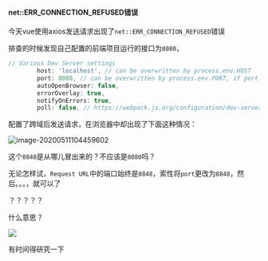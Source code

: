 #### net::ERR_CONNECTION_REFUSED错误

今天vue使用axios发送请求出现了`net::ERR_CONNECTION_REFUSED`错误

排查的时候发现自己配置的前端项目运行的接口为`8080`，

```js
// Various Dev Server settings
        host: 'localhost', // can be overwritten by process.env.HOST
        port: 8080, // can be overwritten by process.env.PORT, if port is in use, a free one will be determined
        autoOpenBrowser: false,
        errorOverlay: true,
        notifyOnErrors: true,
        poll: false, // https://webpack.js.org/configuration/dev-server/#devserver-watchoptions
```

配置了跨域后发送请求，在浏览器中却出现了下面这种情况：

![image-20200511104459602](https://gitee.com/yanzixian/picBed/raw/master/img202005/20200511104501.png)

这个`8848`是从哪儿冒出来的？不应该是`8080`吗？

无论怎样试，`Request URL`中的端口始终是`8848`，索性将`port`更改为`8848`，然后。。。，就可以了

？？？？？

什么意思？

![](https://gitee.com/yanzixian/picBed/raw/master/img202005/20200511105216.png)

有时间得研究一下